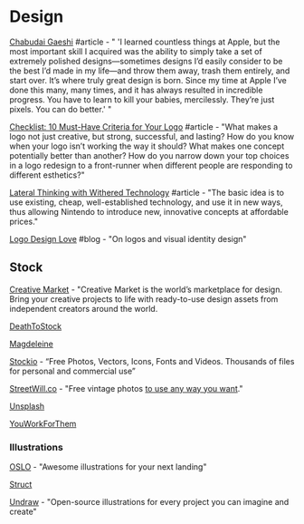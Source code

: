 # Design

[Chabudai Gaeshi](http://ignorethecode.net/blog/2012/04/28/chabudai_gaeshi/) \#article - " 'I learned countless things at Apple, but the most important skill I acquired was the ability to simply take a set of extremely polished designs—sometimes designs I’d easily consider to be the best I’d made in my life—and throw them away, trash them entirely, and start over. It’s where truly great design is born. Since my time at Apple I’ve done this many, many times, and it has always resulted in incredible progress. You have to learn to kill your babies, mercilessly. They’re just pixels. You can do better.' "

[Checklist: 10 Must-Have Criteria for Your Logo](https://gistbrands.net/10-must-have-logo-criteria/) \#article - "What makes a logo not just creative, but strong, successful, and lasting? How do you know when your logo isn’t working the way it should? What makes one concept potentially better than another? How do you narrow down your top choices in a logo redesign to a front-runner when different people are responding to different esthetics?"

[Lateral Thinking with Withered Technology](http://ignorethecode.net/blog/2013/09/05/lateral_thinking_with_withered_technology/) \#article - "The basic idea is to use existing, cheap, well-established technology, and use it in new ways, thus allowing Nintendo to introduce new, innovative concepts at affordable prices."

[Logo Design Love](https://www.logodesignlove.com/) \#blog - "On logos and visual identity design"

## Stock

[Creative Market](https://creativemarket.com/) - "Creative Market is the world’s marketplace for design. Bring your creative projects to life with ready-to-use design assets from independent creators around the world.

[DeathToStock](http://deathtothestockphoto.com/)

[Magdeleine](https://magdeleine.co/browse/)

[Stockio](https://www.stockio.com/) - “Free Photos, Vectors, Icons, Fonts and Videos. Thousands of files for personal and commercial use”

[StreetWill.co](http://streetwill.co/) - "Free vintage photos [to use any way you want](http://creativecommons.org/publicdomain/zero/1.0/)."

[Unsplash](https://unsplash.com/)

[YouWorkForThem](https://www.youworkforthem.com/graphics/)

### Illustrations

[OSLO](https://craftwork.design/oslo-illustrations/) - "Awesome illustrations for your next landing"

[Struct](https://struct.rocks/)

[Undraw](https://undraw.co/) - "Open-source illustrations for every project you can imagine and create"



